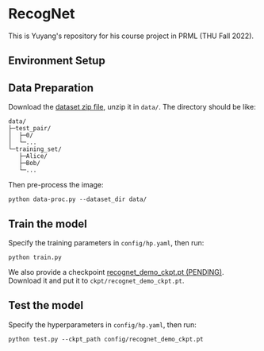 # RecogNet

This is Yuyang's repository for his course project in PRML (THU Fall 2022).

## Environment Setup

## Data Preparation

Download the [dataset zip file](https://assets.aidenli.net/dev/thu-prml-22/dataset.zip), unzip it in `data/`. The directory should be like:

```
data/
├─test_pair/
│  ├─0/
│  └─...
└─training_set/
   ├─Alice/
   ├─Bob/
   └─...
```

Then pre-process the image:

```shell
python data-proc.py --dataset_dir data/
```

## Train the model

Specify the training parameters in `config/hp.yaml`, then run:

```shell
python train.py
```

We also provide a checkpoint [recognet_demo_ckpt.pt (PENDING)](#). Download it and put it to `ckpt/recognet_demo_ckpt.pt`.

## Test the model

Specify the hyperparameters in `config/hp.yaml`, then run:

```shell
python test.py --ckpt_path config/recognet_demo_ckpt.pt
```

